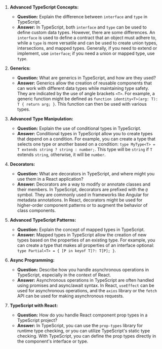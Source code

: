 1. **Advanced TypeScript Concepts:**

   - **Question:** Explain the difference between `interface` and `type` in TypeScript.
   - **Answer:** In TypeScript, both `interface` and `type` can be used to define custom data types. However, there are some differences. An `interface` is used to define a contract that an object must adhere to, while a `type` is more versatile and can be used to create union types, intersections, and mapped types. Generally, if you need to extend or implement, use `interface`; if you need a union or mapped type, use `type`.

2. **Generics:**

   - **Question:** What are generics in TypeScript, and how are they used?
   - **Answer:** Generics allow the creation of reusable components that can work with different data types while maintaining type safety. They are indicated by the use of angle brackets `<T>`. For example, a generic function might be defined as `function identity<T>(arg: T): T { return arg; }`. This function can then be used with various types.

3. **Advanced Type Manipulation:**

   - **Question:** Explain the use of conditional types in TypeScript.
   - **Answer:** Conditional types in TypeScript allow you to create types that depend on a condition. For example, you can create a type that selects one type or another based on a condition: `type MyType<T> = T extends string ? string : number;`. This type will be `string` if `T` extends `string`, otherwise, it will be `number`.

4. **Decorators:**

   - **Question:** What are decorators in TypeScript, and where might you use them in a React application?
   - **Answer:** Decorators are a way to modify or annotate classes and their members. In TypeScript, decorators are prefixed with the `@` symbol. They are commonly used in frameworks like Angular for metadata annotations. In React, decorators might be used for higher-order component patterns or to augment the behavior of class components.

5. **Advanced TypeScript Patterns:**

   - **Question:** Explain the concept of mapped types in TypeScript.
   - **Answer:** Mapped types in TypeScript allow the creation of new types based on the properties of an existing type. For example, you can create a type that makes all properties of an interface optional: `type Partial<T> = { [P in keyof T]?: T[P]; }`.

6. **Async Programming:**

   - **Question:** Describe how you handle asynchronous operations in TypeScript, especially in the context of React.
   - **Answer:** Asynchronous operations in TypeScript are often handled using promises and async/await syntax. In React, `useEffect` can be used for asynchronous operations, and the `axios` library or the `fetch` API can be used for making asynchronous requests.

7. **TypeScript with React:**
   - **Question:** How do you handle React component prop types in a TypeScript project?
   - **Answer:** In TypeScript, you can use the `prop-types` library for runtime type checking, or you can utilize TypeScript's static type checking. With TypeScript, you can define the prop types directly in the component's interface or type.
